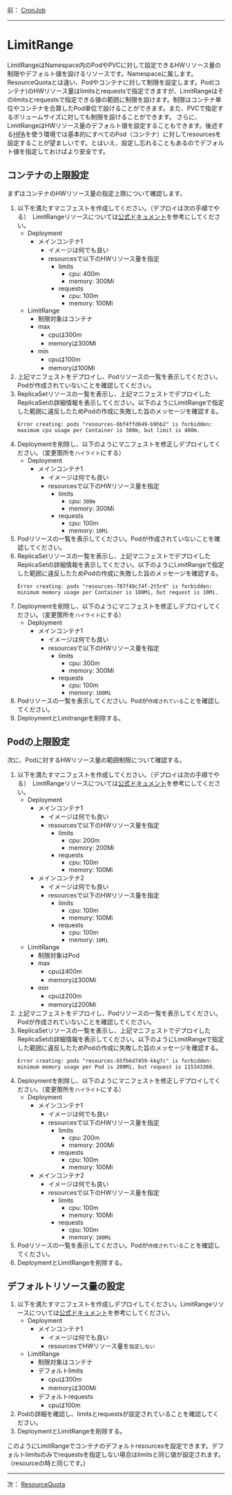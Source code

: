 前： [CronJob](CronJob.md)  

---

# LimitRange
LimitRangeはNamespace内のPodやPVCに対して設定できるHWリソース量の制限やデフォルト値を設けるリソースです。Namespaceに属します。ResourceQuotaとは違い、Podやコンテナに対して制限を設定します。Pod(コンテナ)のHWリソース量はlimitsとrequestsで指定できますが、LimitRangeはそのlimitsとrequestsで指定できる値の範囲に制限を設けます。制限はコンテナ単位やコンテナを合算したPod単位で設けることができます。また、PVCで指定するボリュームサイズに対しても制限を設けることができます。
さらに、LimitRangeはHWリソース量のデフォルト値を設定することもできます。後述する[HPA](../../3.Advanced/HorizontalPodAutoscaler.md)を使う環境では基本的にすべてのPod（コンテナ）に対してresourcesを設定することが望ましいです。とはいえ、設定し忘れることもあるのでデフォルト値を指定しておけばより安全です。

## コンテナの上限設定
まずはコンテナのHWリソース量の指定上限について確認します。

1. 以下を満たすマニフェストを作成してください。（デプロイは次の手順でやる）　LimitRangeリソースについては[公式ドキュメント](https://kubernetes.io/docs/concepts/policy/limit-range/)を参考にしてください。
   - Deployment
     - メインコンテナ1
       - イメージは何でも良い
       - resourcesで以下のHWリソース量を指定
         - limits
           - cpu: 400m
           - memory: 300Mi
         - requests
           - cpu: 100m
           - memory: 100Mi
   - LimitRange
     - 制限対象はコンテナ
     - max
       - cpuは300m
       - memoryは300Mi
     - min
       - cpuは100m
       - memoryは100Mi
2. 上記マニフェストをデプロイし、Podリソースの一覧を表示してください。Podが作成されていないことを確認してください。
3. ReplicaSetリソースの一覧を表示し、上記マニフェストでデプロイしたReplicaSetの詳細情報を表示してください。以下のようにLimitRangeで指定した範囲に違反したためPodの作成に失敗した旨のメッセージを確認する。
   ```
   Error creating: pods "resources-6bf4ffd649-b9hb2" is forbidden: maximum cpu usage per Container is 300m, but limit is 400m.
   ```
4. Deploymentを削除し、以下のようにマニフェストを修正しデプロイしてください。（変更箇所を``ハイライト``にする）
   - Deployment
     - メインコンテナ1
       - イメージは何でも良い
       - resourcesで以下のHWリソース量を指定
         - limits
           - cpu: ``300m``
           - memory: 300Mi
         - requests
           - cpu: 100m
           - memory: ``10Mi``
5. Podリソースの一覧を表示してください。Podが作成されていないことを確認してください。
6. ReplicaSetリソースの一覧を表示し、上記マニフェストでデプロイしたReplicaSetの詳細情報を表示してください。以下のようにLimitRangeで指定した範囲に違反したためPodの作成に失敗した旨のメッセージを確認する。
   ```
   Error creating: pods "resources-787f48c74f-2t5rd" is forbidden: minimum memory usage per Container is 100Mi, but request is 10Mi.
   ```
7. Deploymentを削除し、以下のようにマニフェストを修正しデプロイしてください。（変更箇所を``ハイライト``にする）
   - Deployment
     - メインコンテナ1
       - イメージは何でも良い
       - resourcesで以下のHWリソース量を指定
         - limits
           - cpu: 300m
           - memory: 300Mi
         - requests
           - cpu: 100m
           - memory: ``100Mi``
8. Podリソースの一覧を表示してください。Podが``作成されている``ことを確認してください。
9. DeploymentとLimitrangeを削除する。

## Podの上限設定
次に、Podに対するHWリソース量の範囲制限について確認する。

1. 以下を満たすマニフェストを作成してください。（デプロイは次の手順でやる）　LimitRangeリソースについては[公式ドキュメント](https://kubernetes.io/docs/concepts/policy/limit-range/)を参考にしてください。
   - Deployment
     - メインコンテナ1
       - イメージは何でも良い
       - resourcesで以下のHWリソース量を指定
         - limits
           - cpu: 200m
           - memory: 200Mi
         - requests
           - cpu: 100m
           - memory: 100Mi
     - メインコンテナ2
       - イメージは何でも良い
       - resourcesで以下のHWリソース量を指定
         - limits
           - cpu: 100m
           - memory: 100Mi
         - requests
           - cpu: 100m
           - memory: ``10Mi``
   - LimitRange
     - 制限対象はPod
     - max
       - cpuは400m
       - memoryは300Mi
     - min
       - cpuは200m
       - memoryは200Mi
2. 上記マニフェストをデプロイし、Podリソースの一覧を表示してください。Podが作成されていないことを確認してください。
3. ReplicaSetリソースの一覧を表示し、上記マニフェストでデプロイしたReplicaSetの詳細情報を表示してください。以下のようにLimitRangeで指定した範囲に違反したためPodの作成に失敗した旨のメッセージを確認する。
   ```
   Error creating: pods "resources-65fb6d7459-kkg7c" is forbidden: minimum memory usage per Pod is 200Mi, but request is 115343360.
   ```
4. Deploymentを削除し、以下のようにマニフェストを修正しデプロイしてください。（変更箇所を``ハイライト``にする）
   - Deployment
     - メインコンテナ1
       - イメージは何でも良い
       - resourcesで以下のHWリソース量を指定
         - limits
           - cpu: 200m
           - memory: 200Mi
         - requests
           - cpu: 100m
           - memory: 100Mi
     - メインコンテナ2
       - イメージは何でも良い
       - resourcesで以下のHWリソース量を指定
         - limits
           - cpu: 100m
           - memory: 100Mi
         - requests
           - cpu: 100m
           - memory: ``100Mi``
5. Podリソースの一覧を表示してください。Podが``作成されている``ことを確認してください。
6. DeploymentとLimitRangeを削除する。


## デフォルトリソース量の設定

1. 以下を満たすマニフェストを作成しデプロイしてください。LimitRangeリソースについては[公式ドキュメント](https://kubernetes.io/docs/concepts/policy/limit-range/)を参考にしてください。
   - Deployment
     - メインコンテナ1
       - イメージは何でも良い
       - resourcesでHWリソース量を``指定しない``
   - LimitRange
     - 制限対象はコンテナ
     - デフォルトlimits
       - cpuは300m
       - memoryは300Mi
     - デフォルトrequests
       - cpuは100m
2. Podの詳細を確認し、limitsとrequestsが設定されていることを確認してください。
3. DeploymentとLimitRangeを削除する。

このようにLimitRangeでコンテナのデフォルトresourcesを設定できます。デフォルトlimitsのみでrequestsを指定しない場合はlimitsと同じ値が設定されます。（resourceの時と同じです。)  

---

次： [ResourceQuota](ResourceQuota.md)  
